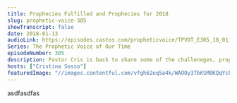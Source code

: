 ```yaml
---
title: Prophecies Fulfilled and Prophecies for 2018
slug: prophetic-voice-305
showTranscript: false
date: 2018-01-13
audioLink: https://episodes.castos.com/propheticvoice/TPVOT_E305_18_01_13-14_Prophecies_Fulfilled_and_for_2018.mp3
Series: The Prophetic Voice of Our Time
episodeNumber: 305
description: Pastor Cris is back to share some of the challeneges, prophecies, and encouragement for the Body. God fulfilled His word in glorious ways in 2017, and there's even greater things prophesied to come in 2018!
hosts: ["Cristina Sosso"]
featuredImage: "//images.contentful.com/vfgh62eq5a4k/WAOOy3TbKSM0KQqYckOYK/25ab30062a940a41fdb217e8ddfe74c1/konstantin-planinski-395938-unsplash__1_.jpg"
---
```

asdfasdfas
